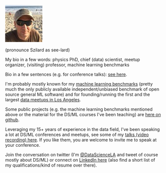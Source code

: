 ![headshot](headshot120px.jpeg)

(pronounce Szilard as see-lard)

My bio in a few words: physics PhD, chief (data) scientist, meetup organizer, (visiting) professor, machine learning benchmarks

Bio in a few sentences (e.g. for conference talks): [see here](https://github.com/szilard/bio/blob/master/README.md).

I'm probably mostly known for my [machine learning benchmarks](https://github.com/szilard/benchm-ml) (pretty much the only publicly available independent/unbiased benchmark of open source general ML software) and for founding/running the first and the largest [data meetups in Los Angeles](http://datascience.la/).

Some public projects (e.g. the machine learning benchmarks mentioned above or the material for the DS/ML courses I've been teaching) are [here on github](https://github.com/szilard).

Leveraging my 15+ years of experience in the data field, I've been speaking a lot at DS/ML conferences and meetups, see some of my [talks (video recording) here](https://github.com/szilard/talks-main/blob/master/README.md). If you like them, you are welcome to invite me to speak at your conference.

Join the conversation on twitter (I'm [@DataScienceLA](https://twitter.com/datasciencela) and tweet of course mostly about DS/ML) or connect on [LinkedIn here](https://www.linkedin.com/in/szilard/) (also find a short list of my qualifications/kind of resume over there).
